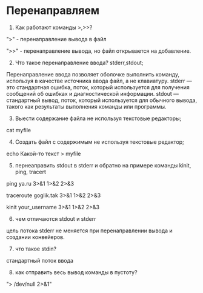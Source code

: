 # Перенаправляем

1) Как работают команды >,>>?

">" - перенаправление вывода в файл

">>" - перенаправление вывода, но файл открывается на добавление. 

2) Что такое перенаправление ввода? stderr,stdout;

Перенаправление ввода позволяет оболочке выполнить команду, используя в качестве источника ввода файл, а не клавиатуру.
stderr — это стандартная ошибка, поток, который используется для получения сообщений об ошибках и диагностической информации. stdout — стандартный вывод, поток, который используется для обычного вывода, такого как результаты выполнения команды или программы.

3) Выести содержание файла не используя текстовые редакторы;

cat myfile

4) Создать файл с содержимым не используя текстовые редактор;

echo Какой-то текст > myfile

5) пернеаправить stdout в stderr и обратно на примере команды kinit, ping, tracert

ping ya.ru 3>&1 1>&2 2>&3

traceroute goglik.tak 3>&1 1>&2 2>&3

kinit your_username 3>&1 1>&2 2>&3

6) чем отличаются stdout и stderr

цель потока stderr не меняется при перенаправлении вывода и создании конвейеров.

7) что такое stdin?

стандартный поток ввода

8) как отправить весь вывод команды в пустоту?

"> /dev/null 2>&1"
